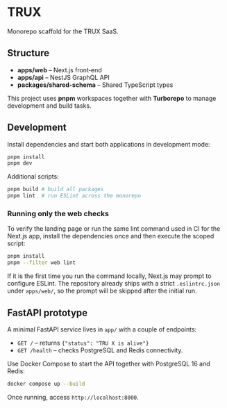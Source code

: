 # TRUX

Monorepo scaffold for the TRUX SaaS.

## Structure

- **apps/web** – Next.js front‑end
- **apps/api** – NestJS GraphQL API
- **packages/shared-schema** – Shared TypeScript types

This project uses **pnpm** workspaces together with **Turborepo** to manage
development and build tasks.

## Development

Install dependencies and start both applications in development mode:

```bash
pnpm install
pnpm dev
```

Additional scripts:

```bash
pnpm build # build all packages
pnpm lint  # run ESLint across the monorepo
```

### Running only the web checks

To verify the landing page or run the same lint command used in CI for the
Next.js app, install the dependencies once and then execute the scoped script:

```bash
pnpm install
pnpm --filter web lint
```

If it is the first time you run the command locally, Next.js may prompt to
configure ESLint. The repository already ships with a strict `.eslintrc.json`
under `apps/web/`, so the prompt will be skipped after the initial run.

## FastAPI prototype

A minimal FastAPI service lives in `app/` with a couple of endpoints:

- `GET /` – returns `{"status": "TRU X is alive"}`
- `GET /health` – checks PostgreSQL and Redis connectivity.

Use Docker Compose to start the API together with PostgreSQL 16 and Redis:

```bash
docker compose up --build
```

Once running, access `http://localhost:8000`.
